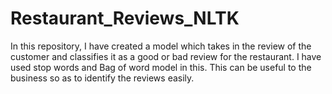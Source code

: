 # Restaurant_Reviews_NLTK
In this repository, I have created a model which takes in the review of the customer and classifies it as a good or bad review for the restaurant. I have used stop words and Bag of word model in this. This can be useful to the business so as to identify the reviews easily.
